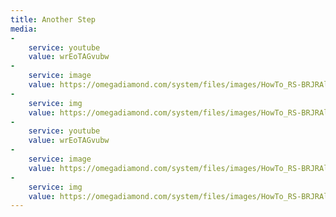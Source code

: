 ```yaml
---
title: Another Step
media:
-
    service: youtube
    value: wrEoTAGvubw
-
    service: image
    value: https://omegadiamond.com/system/files/images/HowTo_RS-BRJRAlign_01.jpg
-
    service: img
    value: https://omegadiamond.com/system/files/images/HowTo_RS-BRJRAlign_02.jpg
-
    service: youtube
    value: wrEoTAGvubw
-
    service: image
    value: https://omegadiamond.com/system/files/images/HowTo_RS-BRJRAlign_01.jpg
-
    service: img
    value: https://omegadiamond.com/system/files/images/HowTo_RS-BRJRAlign_02.jpg
---
```

